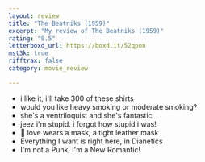 ```yaml
---
layout: review
title: "The Beatniks (1959)"
excerpt: "My review of The Beatniks (1959)"
rating: "0.5"
letterboxd_url: https://boxd.it/52qpon
mst3k: true
rifftrax: false
category: movie_review

---
```


* i like it, i'll take 300 of these shirts
* would you like heavy smoking or moderate smoking?
* she's a ventriloquist and she's fantastic
* jeez i'm stupid. i forgot how stupid i was!
* 🎵 love wears a mask, a tight leather mask
* Everything I want is right here, in Dianetics
* I'm not a Punk, I'm a New Romantic!
